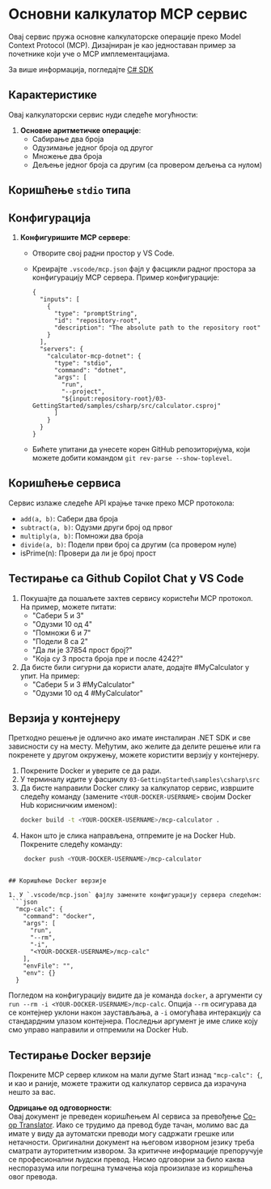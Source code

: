 <!--
CO_OP_TRANSLATOR_METADATA:
{
  "original_hash": "882aae00f1d3f007e20d03b883f44afa",
  "translation_date": "2025-07-13T22:19:17+00:00",
  "source_file": "03-GettingStarted/samples/csharp/README.md",
  "language_code": "sr"
}
-->
# Основни калкулатор MCP сервис

Овај сервис пружа основне калкулаторске операције преко Model Context Protocol (MCP). Дизајниран је као једноставан пример за почетнике који уче о MCP имплементацијама.

За више информација, погледајте [C# SDK](https://github.com/modelcontextprotocol/csharp-sdk)

## Карактеристике

Овај калкулаторски сервис нуди следеће могућности:

1. **Основне аритметичке операције**:
   - Сабирање два броја
   - Одузимање једног броја од другог
   - Множење два броја
   - Дељење једног броја са другим (са провером дељења са нулом)

## Коришћење `stdio` типа
  
## Конфигурација

1. **Конфигуришите MCP сервере**:
   - Отворите свој радни простор у VS Code.
   - Креирајте `.vscode/mcp.json` фајл у фасцикли радног простора за конфигурацију MCP сервера. Пример конфигурације:

     ```jsonc
     {
       "inputs": [
         {
           "type": "promptString",
           "id": "repository-root",
           "description": "The absolute path to the repository root"
         }
       ],
       "servers": {
         "calculator-mcp-dotnet": {
           "type": "stdio",
           "command": "dotnet",
           "args": [
             "run",
             "--project",
             "${input:repository-root}/03-GettingStarted/samples/csharp/src/calculator.csproj"
           ]
         }
       }
     }
     ```

   - Бићете упитани да унесете корен GitHub репозиторијума, који можете добити командом `git rev-parse --show-toplevel`.

## Коришћење сервиса

Сервис излаже следеће API крајње тачке преко MCP протокола:

- `add(a, b)`: Сабери два броја
- `subtract(a, b)`: Одузми други број од првог
- `multiply(a, b)`: Помножи два броја
- `divide(a, b)`: Подели први број са другим (са провером нуле)
- isPrime(n): Провери да ли је број прост

## Тестирање са Github Copilot Chat у VS Code

1. Покушајте да пошаљете захтев сервису користећи MCP протокол. На пример, можете питати:
   - "Сабери 5 и 3"
   - "Одузми 10 од 4"
   - "Помножи 6 и 7"
   - "Подели 8 са 2"
   - "Да ли је 37854 прост број?"
   - "Која су 3 проста броја пре и после 4242?"
2. Да бисте били сигурни да користи алате, додајте #MyCalculator у упит. На пример:
   - "Сабери 5 и 3 #MyCalculator"
   - "Одузми 10 од 4 #MyCalculator"

## Верзија у контејнеру

Претходно решење је одлично ако имате инсталиран .NET SDK и све зависности су на месту. Међутим, ако желите да делите решење или га покренете у другом окружењу, можете користити верзију у контејнеру.

1. Покрените Docker и уверите се да ради.
1. У терминалу идите у фасциклу `03-GettingStarted\samples\csharp\src`
1. Да бисте направили Docker слику за калкулатор сервис, извршите следећу команду (замените `<YOUR-DOCKER-USERNAME>` својим Docker Hub корисничким именом):
   ```bash
   docker build -t <YOUR-DOCKER-USERNAME>/mcp-calculator .
   ```
1. Након што је слика направљена, отпремите је на Docker Hub. Покрените следећу команду:
   ```bash
    docker push <YOUR-DOCKER-USERNAME>/mcp-calculator
  ```

## Коришћење Docker верзије

1. У `.vscode/mcp.json` фајлу замените конфигурацију сервера следећом:
   ```json
    "mcp-calc": {
      "command": "docker",
      "args": [
        "run",
        "--rm",
        "-i",
        "<YOUR-DOCKER-USERNAME>/mcp-calc"
      ],
      "envFile": "",
      "env": {}
    }
   ```
   Погледом на конфигурацију видите да је команда `docker`, а аргументи су `run --rm -i <YOUR-DOCKER-USERNAME>/mcp-calc`. Опција `--rm` осигурава да се контејнер уклони након заустављања, а `-i` омогућава интеракцију са стандардним улазом контејнера. Последњи аргумент је име слике коју смо управо направили и отпремили на Docker Hub.

## Тестирање Docker верзије

Покрените MCP сервер кликом на мали дугме Start изнад `"mcp-calc": {`, и као и раније, можете тражити од калкулатор сервиса да израчуна нешто за вас.

**Одрицање од одговорности**:  
Овај документ је преведен коришћењем AI сервиса за превођење [Co-op Translator](https://github.com/Azure/co-op-translator). Иако се трудимо да превод буде тачан, молимо вас да имате у виду да аутоматски преводи могу садржати грешке или нетачности. Оригинални документ на његовом изворном језику треба сматрати ауторитетним извором. За критичне информације препоручује се професионални људски превод. Нисмо одговорни за било каква неспоразума или погрешна тумачења која произилазе из коришћења овог превода.